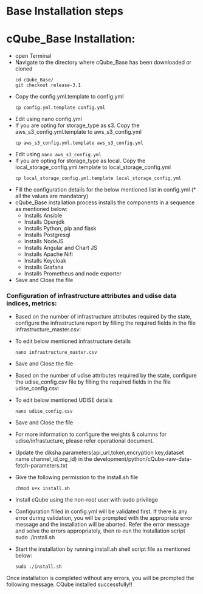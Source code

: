 # Base Installation steps

# cQube_Base Installation:
- open Terminal
- Navigate to the directory where cQube_Base has been downloaded or cloned 
  ```
  cd cQube_Base/
  git checkout release-3.1
  ```
- Copy the config.yml.template to config.yml 
  ```
  cp config.yml.template config.yml
  ```
- Edit using nano config.yml
- If you are opting for storage_type as s3. Copy the aws_s3_config.yml.template to aws_s3_config.yml 
  ```
  cp aws_s3_config.yml.template aws_s3_config.yml
  ```
- Edit using ```nano aws_s3_config.yml```
- If you are opting for storage_type as local. Copy the local_storage_config.yml.template to local_storage_config.yml 
  ```
  cp local_storage_config.yml.template local_storage_config.yml
  ```
- Fill the configuration details for the below mentioned list in config.yml (* all the values are mandatory)
- cQube_Base installation process installs the components in a sequence as mentioned below:
  - Installs Ansible
  - Installs Openjdk
  - Installs Python, pip and flask
  - Installs Postgresql
  - Installs NodeJS
  - Installs Angular and Chart JS
  - Installs Apache Nifi
  - Installs Keycloak
  - Installs Grafana
  - Installs Prometheus and node exporter
- Save and Close the file

### Configuration of infrastructure attributes and udise data indices, metrics:

- Based on the number of infrastructure attributes required by the state, configure the infrastructure report by filling the required fields in the file infrastructure_master.csv:

- To edit below mentioned infrastructure details 
  ```
  nano infrastructure_master.csv
  ```

- Save and Close the file

- Based on the number of udise attributes required by the state, configure the udise_config.csv file by filling the required fields in the file udise_config.csv:

- To edit below mentioned UDISE details 
  ```
  nano udise_config.csv
  ```

- Save and Close the file

- For more information to configure the weights & columns for udise/infrastucture, please refer operational document.

- Update the diksha parameters(api_url,token,encryption key,dataset name channel_id,org_id) in the development/python/cQube-raw-data-fetch-parameters.txt

- Give the following permission to the install.sh file

  ```
  chmod u+x install.sh
  ```

- Install cQube using the non-root user with sudo privilege

- Configuration filled in config.yml will be validated first. If there is any error during validation, you will be prompted with the appropriate error message and the installation will be aborted. Refer the error message and solve the errors appropriately, then re-run the installation script sudo ./install.sh

- Start the installation by running install.sh shell script file as mentioned below:

  ``` 
  sudo ./install.sh
  ```

Once installation is completed without any errors, you will be prompted the following message. CQube installed successfully!!
